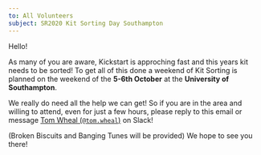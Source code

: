 ```yaml
---
to: All Volunteers
subject: SR2020 Kit Sorting Day Southampton
---
```


Hello!

As many of you are aware, Kickstart is approching fast and this years kit needs to be sorted! To get all of this done a weekend of Kit Sorting is planned on the weekend of the **5-6th October** at the **University of Southampton**. 

We really do need all the help we can get! So if you are in the area and willing to attend, even for just a few hours, please reply to this email or message [Tom Wheal (`@tom.wheal`)](https://studentrobotics.slack.com/messages/kit-dev) on Slack! 

(Broken Biscuits and Banging Tunes will be provided)
We hope to see you there!
